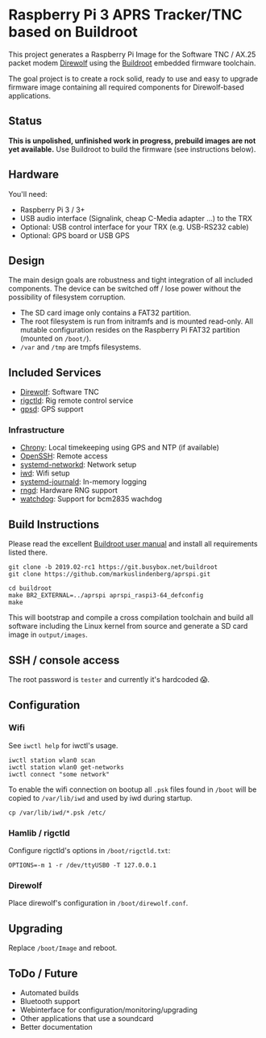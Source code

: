 #  Raspberry Pi 3 APRS Tracker/TNC based on Buildroot

This project generates a Raspberry Pi Image for the Software 
TNC / AX.25 packet modem [Direwolf](https://github.com/wb2osz/direwolf/) using the [Buildroot](https://buildroot.org/) embedded firmware toolchain.

The goal project is to create a rock solid, ready to use and easy to upgrade firmware image containing all required components for Direwolf-based applications.

## Status

**This is unpolished, unfinished work in progress, prebuild images are not yet available.** Use Buildroot to build the firmware (see instructions below).

## Hardware

You'll need:

* Raspberry Pi 3 / 3+
* USB audio interface (Signalink, cheap C-Media adapter ...) to the TRX
* Optional: USB control interface for your TRX (e.g. USB-RS232 cable)
* Optional: GPS board or USB GPS

## Design

The main design goals are robustness and tight integration of all included components. The device can be switched off / lose power without the possibility of filesystem corruption.

* The SD card image only contains a FAT32 partition.
* The root filesystem is run from initramfs and is mounted read-only. All mutable configuration resides on the Raspberry Pi FAT32 partition (mounted on `/boot/`).
* `/var` and `/tmp` are tmpfs filesystems.

## Included Services

* [Direwolf](https://github.com/wb2osz/direwolf/): Software TNC
* [rigctld](https://hamlib.github.io/): Rig remote control service
* [gpsd](http://www.catb.org/gpsd/): GPS support

### Infrastructure

* [Chrony](https://chrony.tuxfamily.org/): Local timekeeping using GPS and NTP (if available)
* [OpenSSH](https://www.openssh.com/): Remote access
* [systemd-networkd](https://www.freedesktop.org/software/systemd/man/systemd.network.html): Network setup
* [iwd](https://wiki.archlinux.org/index.php/Iwd): Wifi setup
* [systemd-journald](https://www.freedesktop.org/software/systemd/man/systemd-journald.service.html): In-memory logging
* [rngd](https://www.kernel.org/doc/Documentation/hw_random.txt): Hardware RNG support
* [watchdog](https://github.com/brgl/busybox/blob/master/miscutils/watchdog.c): Support for bcm2835 wachdog

## Build Instructions

Please read the excellent [Buildroot user manual](https://buildroot.org/downloads/manual/manual.html) and install all requirements listed there.

```
git clone -b 2019.02-rc1 https://git.busybox.net/buildroot
git clone https://github.com/markuslindenberg/aprspi.git

cd buildroot
make BR2_EXTERNAL=../aprspi aprspi_raspi3-64_defconfig
make
```

This will bootstrap and compile a cross compilation toolchain and build all software including the Linux kernel from source and generate a SD card image in `output/images`.

## SSH / console access

The root password is `tester` and currently it's hardcoded 😱.

## Configuration

### Wifi

See `iwctl help` for iwctl's usage.

```
iwctl station wlan0 scan
iwctl station wlan0 get-networks
iwctl connect "some network"
```

To enable the wifi connection on bootup all `.psk` files found in `/boot` will be copied to `/var/lib/iwd` and used by iwd during startup.

```
cp /var/lib/iwd/*.psk /etc/
```

### Hamlib / rigctld

Configure rigctld's options in `/boot/rigctld.txt`:

```
OPTIONS=-m 1 -r /dev/ttyUSB0 -T 127.0.0.1
```

### Direwolf

Place direwolf's configuration in `/boot/direwolf.conf`.

## Upgrading

Replace `/boot/Image` and reboot.

## ToDo / Future

* Automated builds
* Bluetooth support
* Webinterface for configuration/monitoring/upgrading
* Other applications that use a soundcard
* Better documentation
